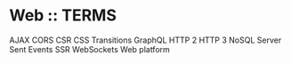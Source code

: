 # Web :: TERMS

AJAX
CORS
CSR
CSS Transitions
GraphQL
HTTP 2
HTTP 3
NoSQL
Server Sent Events
SSR
WebSockets
Web platform
